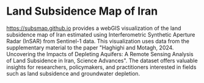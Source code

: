 # Land Subsidence Map of Iran

<https://subsmap.github.io> provides a webGIS visualization of the land subsidence map of Iran estimated using Interferometric Synthetic Aperture Radar (InSAR) from Sentinel-1 data. This visualization uses data from the supplementary material to the paper "Haghighi and Motagh, 2024. Uncovering the Impacts of Depleting Aquifers: A Remote Sensing Analysis of Land Subsidence in Iran, Science Advances". The dataset offers valuable insights for researchers, policymakers, and practitioners interested in fields such as land subsidence and groundwater depletion.
  